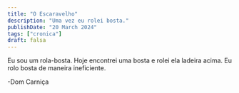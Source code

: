 ```yaml
---
title: "O Escaravelho"
description: "Uma vez eu rolei bosta."
publishDate: "20 March 2024"
tags: ["cronica"]
draft: falsa
---
```


Eu sou um rola-bosta.
Hoje encontrei uma bosta e rolei ela ladeira acima.
Eu rolo bosta de maneira ineficiente.

-Dom Carniça
